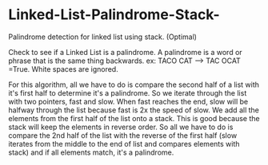 # Linked-List-Palindrome-Stack-
Palindrome detection for linked list using stack. (Optimal)

Check to see if a Linked List is a palindrome. A palindrome is a word or phrase that is the same thing backwards.
ex: TACO CAT --> TAC OCAT =True. White spaces are ignored.

For this algorithm, all we have to do is compare the second half of a list with it's first half to determine it's a palindrome.
So we iterate through the list with two pointers, fast and slow. When fast reaches the end, slow will be halfway through the list because fast is 2x the speed of slow.
We add all the elements from the first half of the list onto a stack. This is good because the stack will keep the elements in reverse order.
So all we have to do is compare the 2nd half of the list with the reverse of the first half (slow iterates from the middle to the end of list and compares elements with stack) and if all elements match, it's a palindrome.
